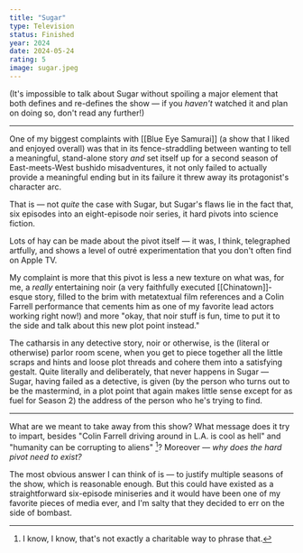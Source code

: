```yaml
---
title: "Sugar"
type: Television
status: Finished
year: 2024
date: 2024-05-24
rating: 5
image: sugar.jpeg
---
```


(It's impossible to talk about Sugar without spoiling a major element that both defines and re-defines the show — if you _haven't_ watched it and plan on doing so, don't read any further!)

---

One of my biggest complaints with [[Blue Eye Samurai]] (a show that I liked and enjoyed overall) was that in its fence-straddling between wanting to tell a meaningful, stand-alone story _and_ set itself up for a second season of East-meets-West bushido misadventures, it not only failed to actually provide a meaningful ending but in its failure it threw away its protagonist's character arc.

That is — not _quite_ the case with Sugar, but Sugar's flaws lie in the fact that, six episodes into an eight-episode noir series, it hard pivots into science fiction.

Lots of hay can be made about the pivot itself — it was, I think, telegraphed artfully, and shows a level of outré experimentation that you don't often find on Apple TV.

My complaint is more that this pivot is less a new texture on what was, for me, a _really_ entertaining noir (a very faithfully executed [[Chinatown]]-esque story, filled to the brim with metatextual film references and a Colin Farrell performance that cements him as one of my favorite lead actors working right now!) and more "okay, that noir stuff is fun, time to put it to the side and talk about this new plot point instead."

The catharsis in any detective story, noir or otherwise, is the (literal or otherwise) parlor room scene, when you get to piece together all the little scraps and hints and loose plot threads and cohere them into a satisfying gestalt. Quite literally and deliberately, that never happens in Sugar — Sugar, having failed as a detective, is given (by the person who turns out to be the mastermind, in a plot point that again makes little sense except for as fuel for Season 2) the address of the person who he's trying to find.

---

What are we meant to take away from this show? What message does it try to impart, besides "Colin Farrell driving around in L.A. is cool as hell" and "humanity can be corrupting to aliens" [^1]? Moreover — _why does the hard pivot need to exist?_

The most obvious answer I can think of is — to justify multiple seasons of the show, which is reasonable enough. But this could have existed as a straightforward six-episode miniseries and it would have been one of my favorite pieces of media ever, and I'm salty that they decided to err on the side of bombast.

[^1]: I know, I know, that's not exactly a charitable way to phrase that.
